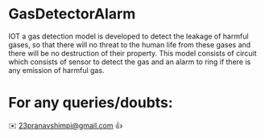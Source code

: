 # GasDetectorAlarm

IOT a gas detection model is developed to detect the leakage of
harmful gases, so that there will no threat to the human life from these gases and there
will be no destruction of their property. This model consists of circuit which consists of
sensor to detect the gas and an alarm to ring if there is any emission of harmful gas.



# For any queries/doubts:

:envelope: 23pranavshimpi@gmail.com :thumbsup:
